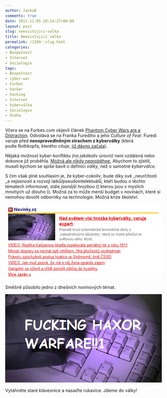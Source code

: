 ```yaml
---
author: JackuB
comments: true
date: 2011-11-05 20:14:27+00:00
layout: post
slug: neexistujici-valka
title: Neexistujicí válka
permalink: /1209-:slug.html
categories:
- Bezpečnost
- Internet
- Sociologie
tags:
- Bezpečnost
- cyber-war
- Forbes
- hacker
- hacking
- Internet
- kyberválka
- Sociologie
- Úvaha
---
```


Včera se na Forbes.com objevil článek [Phantom Cyber Wars are a Distraction](http://www.forbes.com/sites/seanlawson/2011/11/04/phantom-cyber-wars-are-a-distraction/). Odvolává se na Franka Furediho a jeho _Culture of Fear._ Furedi varuje před **neospravedlněným strachem z kyberválky** (která podle Rothkopfa, kterého cituje, [již dávno začala](http://rothkopf.foreignpolicy.com/posts/2011/11/03/the_phantom_war_has_begun)).

Nějaká možnost kyber-konfliktu _(na jakékoliv úrovni)_ není vzdálená nebo dokonce již proběhla. [Možná ale nikdy neproběhne.](http://thomasrid.org/no-cyber-war/) Abychom to zjistili, museli bychom se spíše bavit o definici _války_, než o samotné _kyberválce_.

S čím však plně souhlasím je, že kyber-_cokoliv_, bude díky své _neurčitosti _a _nejasnosti_ a rozvoji laiků/pseudointelektuálů, kteří budou o těchto tématech informovat, stále _jasnější hrozbou_ (( kterou jsou v myslích mnohých už dlouho )). Možná za to může menší budget v novinách, které si nemohou dovolit odborníky na technologie. Možná krize školství.


![Trocha kyberválky](/uploads/2011/11/cyber-war1.png)

Směšně působilo jedno z dnešních novinových témat.

![Cyber Fucking War](/uploads/2011/11/CYBER-FUCKING-WAR.png)

Vytáhněte staré klávesnice a nasaďte rukavice. Jdeme do války!
